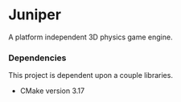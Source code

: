 # Juniper
A platform independent 3D physics game engine.

### Dependencies
This project is dependent upon a couple libraries.
* CMake version 3.17
